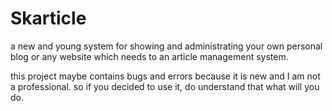 # Skarticle

a new and young system for showing and administrating your own personal blog or any website which needs to an article management system.

this project maybe contains bugs and errors because it is new and I am not a professional. so if you decided to use it, do understand that what will you do.
